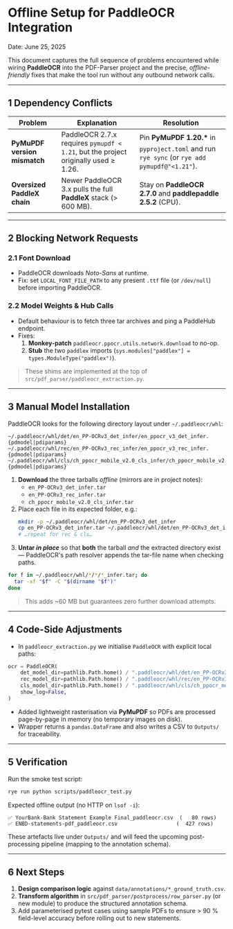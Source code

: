 # Offline Setup for PaddleOCR Integration

Date: June 25, 2025  <!-- ALWAYS use the real current date -->

This document captures the full sequence of problems encountered while wiring **PaddleOCR** into the PDF-Parser project and the precise, _offline-friendly_ fixes that make the tool run without any outbound network calls.

---

## 1  Dependency Conflicts

| Problem | Explanation | Resolution |
|---------|-------------|------------|
| **PyMuPDF version mismatch** | PaddleOCR 2.7.x requires `pymupdf < 1.21`, but the project originally used ≥ 1.26. | Pin **PyMuPDF 1.20.\*** in `pyproject.toml` and run `rye sync` (or `rye add pymupdf@"<1.21"`). |
| **Oversized PaddleX chain** | Newer PaddleOCR 3.x pulls the full **PaddleX** stack (> 600 MB). | Stay on **PaddleOCR 2.7.0** and **paddlepaddle 2.5.2** (CPU). |

---

## 2  Blocking Network Requests

### 2.1 Font Download
* PaddleOCR downloads *Noto-Sans* at runtime.  
* Fix: set `LOCAL_FONT_FILE_PATH` to any present `.ttf` file (or `/dev/null`) before importing PaddleOCR.

### 2.2 Model Weights & Hub Calls
* Default behaviour is to fetch three tar archives and ping a PaddleHub endpoint.  
* Fixes:
  1. **Monkey-patch** `paddleocr.ppocr.utils.network.download` to no-op.
  2. **Stub** the two `paddlex` imports (`sys.modules["paddlex"] = types.ModuleType("paddlex")`).

> These shims are implemented at the top of `src/pdf_parser/paddleocr_extraction.py`.

---

## 3  Manual Model Installation

PaddleOCR looks for the following directory layout under `~/.paddleocr/whl`:

```
~/.paddleocr/whl/det/en_PP-OCRv3_det_infer/en_ppocr_v3_det_infer.{pdmodel|pdiparams}
~/.paddleocr/whl/rec/en_PP-OCRv3_rec_infer/en_ppocr_v3_rec_infer.{pdmodel|pdiparams}
~/.paddleocr/whl/cls/ch_ppocr_mobile_v2.0_cls_infer/ch_ppocr_mobile_v2.0_cls_infer.{pdmodel|pdiparams}
```

1. **Download** the three tarballs _offline_ (mirrors are in project notes):
   * `en_PP-OCRv3_det_infer.tar`
   * `en_PP-OCRv3_rec_infer.tar`
   * `ch_ppocr_mobile_v2.0_cls_infer.tar`
2. Place each file in its expected folder, e.g.:
   ```bash
   mkdir -p ~/.paddleocr/whl/det/en_PP-OCRv3_det_infer
   cp en_PP-OCRv3_det_infer.tar ~/.paddleocr/whl/det/en_PP-OCRv3_det_infer/
   # …repeat for rec & cls…
   ```
3. **Untar _in place_** so that **both** the tarball *and* the extracted directory exist — PaddleOCR's path resolver appends the tar-file name when checking paths.

```bash
for f in ~/.paddleocr/whl/*/*/*_infer.tar; do 
  tar -xf "$f" -C "$(dirname "$f")"
done
```

> This adds ~60 MB but guarantees zero further download attempts.

---

## 4  Code-Side Adjustments

* In `paddleocr_extraction.py` we initialise `PaddleOCR` with explicit local paths:

```python
ocr = PaddleOCR(
    det_model_dir=pathlib.Path.home() / ".paddleocr/whl/det/en_PP-OCRv3_det_infer",
    rec_model_dir=pathlib.Path.home() / ".paddleocr/whl/rec/en_PP-OCRv3_rec_infer",
    cls_model_dir=pathlib.Path.home() / ".paddleocr/whl/cls/ch_ppocr_mobile_v2.0_cls_infer",
    show_log=False,
)
```
* Added lightweight rasterisation via **PyMuPDF** so PDFs are processed page-by-page in memory (no temporary images on disk).
* Wrapper returns a `pandas.DataFrame` and also writes a CSV to `Outputs/` for traceability.

---

## 5  Verification

Run the smoke test script:

```bash
rye run python scripts/paddleocr_test.py
```

Expected offline output (no HTTP on `lsof -i`):

```
✅ YourBank-Bank Statement Example Final_paddleocr.csv  (   80 rows)
✅ ENBD-statements-pdf_paddleocr.csv                   (  427 rows)
```

These artefacts live under `Outputs/` and will feed the upcoming post-processing pipeline (mapping to the annotation schema).

---

## 6  Next Steps

1. **Design comparison logic** against `data/annotations/*_ground_truth.csv`.
2. **Transform algorithm** in `src/pdf_parser/postprocess/row_parser.py` (or new module) to produce the structured annotation schema.
3. Add parameterised pytest cases using sample PDFs to ensure > 90 % field-level accuracy before rolling out to new statements. 